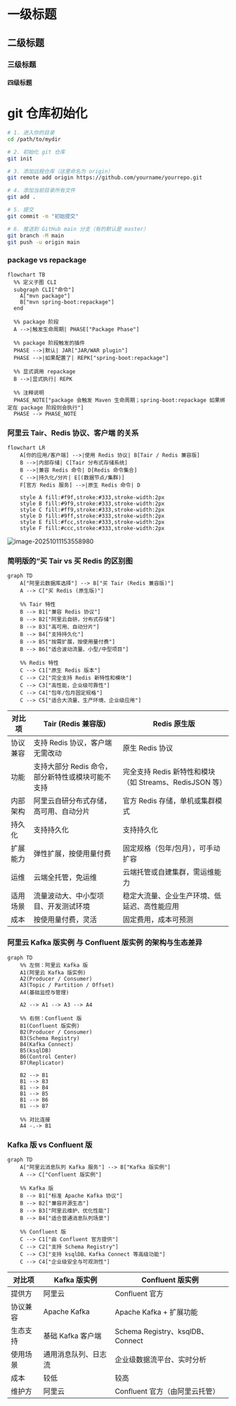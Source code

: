 # 一级标题

## 二级标题

### 三级标题

#### 四级标题

# git 仓库初始化

``` bash
# 1. 进入你的目录
cd /path/to/mydir

# 2. 初始化 git 仓库
git init

# 3. 添加远程仓库（这里命名为 origin）
git remote add origin https://github.com/yourname/yourrepo.git

# 4. 添加当前目录所有文件
git add .

# 5. 提交
git commit -m "初始提交"

# 6. 推送到 GitHub main 分支（有的默认是 master）
git branch -M main
git push -u origin main

```

### package vs repackage

```mermaid
flowchart TB
  %% 定义子图 CLI
  subgraph CLI["命令"]
    A["mvn package"]
    B["mvn spring-boot:repackage"]
  end

  %% package 阶段
  A -->|触发生命周期| PHASE["Package Phase"]

  %% package 阶段触发的插件
  PHASE -->|默认| JAR["JAR/WAR plugin"]
  PHASE -->|如果配置了| REPK["spring-boot:repackage"]

  %% 显式调用 repackage
  B -->|显式执行| REPK

  %% 注释说明
  PHASE_NOTE["package 会触发 Maven 生命周期；spring-boot:repackage 如果绑定在 package 阶段则会执行"]
  PHASE --> PHASE_NOTE

```

### **阿里云 Tair、Redis 协议、客户端** 的关系

```mermaid
flowchart LR
    A[你的应用/客户端] -->|使用 Redis 协议| B[Tair / Redis 兼容版]
    B -->|内部存储| C[Tair 分布式存储系统]
    B -->|兼容 Redis 命令| D[Redis 命令集合]
    C -->|持久化/分片| E[(数据节点/集群)]
    F[官方 Redis 服务] -->|原生 Redis 命令| D

    style A fill:#f9f,stroke:#333,stroke-width:2px
    style B fill:#9f9,stroke:#333,stroke-width:2px
    style C fill:#ff9,stroke:#333,stroke-width:2px
    style D fill:#9ff,stroke:#333,stroke-width:2px
    style E fill:#fcc,stroke:#333,stroke-width:2px
    style F fill:#ccc,stroke:#333,stroke-width:2px

```

![image-20251011153558980](C:\Users\admin\AppData\Roaming\Typora\typora-user-images\image-20251011153558980.png)

### 简明版的“买 Tair vs 买 Redis 的区别图

```mermaid
graph TD
    A["阿里云数据库选择"] --> B["买 Tair (Redis 兼容版)"]
    A --> C["买 Redis (原生版)"]

    %% Tair 特性
    B --> B1["兼容 Redis 协议"]
    B --> B2["阿里云自研，分布式存储"]
    B --> B3["高可用、自动分片"]
    B --> B4["支持持久化"]
    B --> B5["按需扩展，按使用量付费"]
    B --> B6["适合波动流量、小型/中型项目"]

    %% Redis 特性
    C --> C1["原生 Redis 版本"]
    C --> C2["完全支持 Redis 新特性和模块"]
    C --> C3["高性能，企业级可靠性"]
    C --> C4["包年/包月固定规格"]
    C --> C5["适合大流量、生产环境、企业级应用"]

```

| 对比项   | Tair (Redis 兼容版)                               | Redis 原生版                                            |
| -------- | ------------------------------------------------- | ------------------------------------------------------- |
| 协议兼容 | 支持 Redis 协议，客户端无需改动                   | 原生 Redis 协议                                         |
| 功能     | 支持大部分 Redis 命令，部分新特性或模块可能不支持 | 完全支持 Redis 新特性和模块（如 Streams、RedisJSON 等） |
| 内部架构 | 阿里云自研分布式存储，高可用、自动分片            | 官方 Redis 存储，单机或集群模式                         |
| 持久化   | 支持持久化                                        | 支持持久化                                              |
| 扩展能力 | 弹性扩展，按使用量付费                            | 固定规格（包年/包月），可手动扩容                       |
| 运维     | 云端全托管，免运维                                | 云端托管或自建集群，需运维能力                          |
| 适用场景 | 流量波动大、中小型项目、开发测试环境              | 稳定大流量、企业生产环境、低延迟、高性能应用            |
| 成本     | 按使用量付费，灵活                                | 固定费用，成本可预测                                    |

###  **阿里云 Kafka 版实例** 与 **Confluent 版实例** 的架构与生态差异

```mermaid
graph TD
    %% 左侧：阿里云 Kafka 版
    A1(阿里云 Kafka 版实例)
    A2(Producer / Consumer)
    A3(Topic / Partition / Offset)
    A4(基础监控与管理)
    
    A2 --> A1 --> A3 --> A4

    %% 右侧：Confluent 版
    B1(Confluent 版实例)
    B2(Producer / Consumer)
    B3(Schema Registry)
    B4(Kafka Connect)
    B5(ksqlDB)
    B6(Control Center)
    B7(Replicator)
    
    B2 --> B1
    B1 --> B3
    B1 --> B4
    B1 --> B5
    B1 --> B6
    B1 --> B7

    %% 对比连接
    A4 -.-> B1

```

### Kafka 版 vs Confluent 版

```mermaid
graph TD
    A["阿里云消息队列 Kafka 服务"] --> B["Kafka 版实例"]
    A --> C["Confluent 版实例"]

    %% Kafka 版
    B --> B1["标准 Apache Kafka 协议"]
    B --> B2["兼容开源生态"]
    B --> B3["阿里云维护、优化性能"]
    B --> B4["适合普通消息队列场景"]

    %% Confluent 版
    C --> C1["由 Confluent 官方提供"]
    C --> C2["支持 Schema Registry"]
    C --> C3["支持 ksqlDB、Kafka Connect 等高级功能"]
    C --> C4["企业级安全与可观测性"]
```

| 对比项   | Kafka 版实例         | Confluent 版实例                 |
| -------- | -------------------- | -------------------------------- |
| 提供方   | 阿里云               | Confluent 官方                   |
| 协议兼容 | Apache Kafka         | Apache Kafka + 扩展功能          |
| 生态支持 | 基础 Kafka 客户端    | Schema Registry、ksqlDB、Connect |
| 使用场景 | 通用消息队列、日志流 | 企业级数据流平台、实时分析       |
| 成本     | 较低                 | 较高                             |
| 维护方   | 阿里云               | Confluent 官方（由阿里云托管）   |
